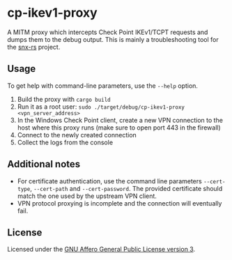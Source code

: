 # cp-ikev1-proxy

A MITM proxy which intercepts Check Point IKEv1/TCPT requests and dumps them to the debug output.
This is mainly a troubleshooting tool for the [snx-rs](https://github.com/ancwrd1/snx-rs) project.

## Usage

To get help with command-line parameters, use the `--help` option.

1. Build the proxy with `cargo build`
2. Run it as a root user: `sudo ./target/debug/cp-ikev1-proxy <vpn_server_address>`
3. In the Windows Check Point client, create a new VPN connection to the host where this proxy runs (make sure to open port 443 in the firewall)
4. Connect to the newly created connection
5. Collect the logs from the console

## Additional notes

* For certificate authentication, use the command line parameters `--cert-type`, `--cert-path` and `--cert-password`. 
 The provided certificate should match the one used by the upstream VPN client. 
* VPN protocol proxying is incomplete and the connection will eventually fail.


## License

Licensed under the [GNU Affero General Public License version 3](https://opensource.org/license/agpl-v3/).

